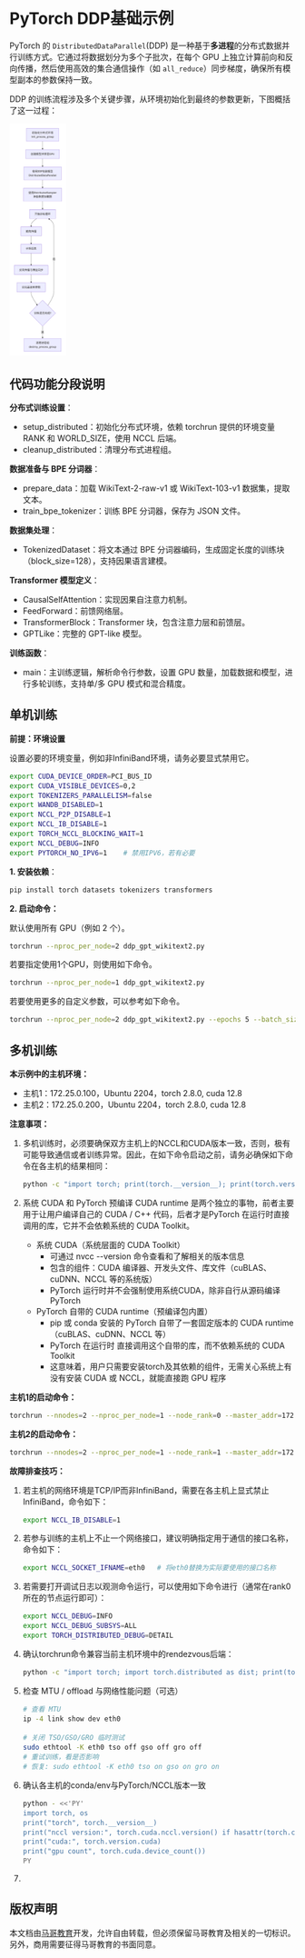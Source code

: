# PyTorch DDP基础示例

PyTorch 的 `DistributedDataParallel`(DDP) 是一种基于**多进程**的分布式数据并行训练方式。它通过将数据划分为多个子批次，在每个 GPU 上独立计算前向和反向传播，然后使用高效的集合通信操作（如 `all_reduce`）同步梯度，确保所有模型副本的参数保持一致。

DDP 的训练流程涉及多个关键步骤，从环境初始化到最终的参数更新，下图概括了这一过程：

<img src="./imags/pytorch_01.png" alt="pytorch_01" style="zoom:40%;" />



## 代码功能分段说明

**分布式训练设置**：

- setup_distributed：初始化分布式环境，依赖 torchrun 提供的环境变量 RANK 和 WORLD_SIZE，使用 NCCL 后端。
- cleanup_distributed：清理分布式进程组。

**数据准备与 BPE 分词器**：

- prepare_data：加载 WikiText-2-raw-v1 或 WikiText-103-v1 数据集，提取文本。
- train_bpe_tokenizer：训练 BPE 分词器，保存为 JSON 文件。

**数据集处理**：

- TokenizedDataset：将文本通过 BPE 分词器编码，生成固定长度的训练块（block_size=128），支持因果语言建模。

**Transformer 模型定义**：

- CausalSelfAttention：实现因果自注意力机制。
- FeedForward：前馈网络层。
- TransformerBlock：Transformer 块，包含注意力层和前馈层。
- GPTLike：完整的 GPT-like 模型。

**训练函数**：

- main：主训练逻辑，解析命令行参数，设置 GPU 数量，加载数据和模型，进行多轮训练，支持单/多 GPU 模式和混合精度。



## 单机训练

**前提：环境设置**

设置必要的环境变量，例如非InfiniBand环境，请务必要显式禁用它。

```bash
export CUDA_DEVICE_ORDER=PCI_BUS_ID
export CUDA_VISIBLE_DEVICES=0,2
export TOKENIZERS_PARALLELISM=false
export WANDB_DISABLED=1
export NCCL_P2P_DISABLE=1
export NCCL_IB_DISABLE=1
export TORCH_NCCL_BLOCKING_WAIT=1
export NCCL_DEBUG=INFO
export PYTORCH_NO_IPV6=1    # 禁用IPV6，若有必要
```

**1. 安装依赖**：

```bash
pip install torch datasets tokenizers transformers
```

**2. 启动命令：**

默认使用所有 GPU（例如 2 个）。

```bash
torchrun --nproc_per_node=2 ddp_gpt_wikitext2.py
```

若要指定使用1个GPU，则使用如下命令。

```bash
torchrun --nproc_per_node=1 ddp_gpt_wikitext2.py
```

若要使用更多的自定义参数，可以参考如下命令。

```bash
torchrun --nproc_per_node=2 ddp_gpt_wikitext2.py --epochs 5 --batch_size 32 --vocab_size 5000
```



## 多机训练

**本示例中的主机环境：**

- 主机1：172.25.0.100，Ubuntu 2204，torch 2.8.0, cuda 12.8
- 主机2：172.25.0.200，Ubuntu 2204，torch 2.8.0, cuda 12.8



**注意事项：**

1. 多机训练时，必须要确保双方主机上的NCCL和CUDA版本一致，否则，极有可能导致通信或者训练异常。因此，在如下命令启动之前，请务必确保如下命令在各主机的结果相同：

   ```bash
   python -c "import torch; print(torch.__version__); print(torch.version.cuda); print(torch.version.nccl)"
   ```

2. 系统 CUDA 和 PyTorch 预编译 CUDA runtime 是两个独立的事物，前者主要用于让用户编译自己的 CUDA / C++ 代码，后者才是PyTorch 在运行时直接调用的库，它并不会依赖系统的 CUDA Toolkit。
   - 系统 CUDA（系统层面的 CUDA Toolkit）
     - 可通过 nvcc --version 命令查看和了解相关的版本信息
     - 包含的组件：CUDA 编译器、开发头文件、库文件（cuBLAS、cuDNN、NCCL 等的系统版）
     - PyTorch 运行时并不会强制使用系统CUDA，除非自行从源码编译 PyTorch
   - PyTorch 自带的 CUDA runtime（预编译包内置）
     - pip 或 conda 安装的 PyTorch 自带了一套固定版本的 CUDA runtime（cuBLAS、cuDNN、NCCL 等）
     - PyTorch 在运行时 直接调用这个自带的库，而不依赖系统的 CUDA Toolkit
     - 这意味着，用户只需要安装torch及其依赖的组件，无需关心系统上有没有安装 CUDA 或 NCCL，就能直接跑 GPU 程序



**主机1的启动命令：**

```bash
torchrun --nnodes=2 --nproc_per_node=1 --node_rank=0 --master_addr=172.25.0.100 --master_port=29500 ddp_gpt_wikitext2.py --epochs 3 --batch_size 8
```

**主机2的启动命令：**

```bash
torchrun --nnodes=2 --nproc_per_node=1 --node_rank=1 --master_addr=172.25.0.100 --master_port=29500 ddp_gpt_wikitext2.py --epochs 3 --batch_size 8
```



**故障排查技巧：**

1. 若主机的网络环境是TCP/IP而非InfiniBand，需要在各主机上显式禁止InfiniBand，命令如下：

   ```bash
   export NCCL_IB_DISABLE=1  
   ```

2. 若参与训练的主机上不止一个网络接口，建议明确指定用于通信的接口名称，命令如下：

   ```bash
   export NCCL_SOCKET_IFNAME=eth0   # 将eth0替换为实际要使用的接口名称
   ```

3. 若需要打开调试日志以观测命令运行，可以使用如下命令进行（通常在rank0所在的节点运行即可）：

   ```bash
   export NCCL_DEBUG=INFO
   export NCCL_DEBUG_SUBSYS=ALL
   export TORCH_DISTRIBUTED_DEBUG=DETAIL
   ```

4. 确认torchrun命令兼容当前主机环境中的rendezvous后端：

   ```bash
   python -c "import torch; import torch.distributed as dist; print(torch.__version__)"
   ```

5. 检查 MTU / offload 与网络性能问题（可选）

   ```bash
   # 查看 MTU
   ip -4 link show dev eth0
   
   # 关闭 TSO/GSO/GRO 临时测试
   sudo ethtool -K eth0 tso off gso off gro off
   # 重试训练，看是否影响
   # 恢复: sudo ethtool -K eth0 tso on gso on gro on
   ```

6. 确认各主机的conda/env与PyTorch/NCCL版本一致

   ```bash
   python - <<'PY'
   import torch, os
   print("torch", torch.__version__)
   print("nccl version:", torch.cuda.nccl.version() if hasattr(torch.cuda, 'nccl') else "n/a")
   print("cuda:", torch.version.cuda)
   print("gpu count", torch.cuda.device_count())
   PY
   ```

7. 





## 版权声明

本文档由[马哥教育](http://www.magedu.com)开发，允许自由转载，但必须保留马哥教育及相关的一切标识。另外，商用需要征得马哥教育的书面同意。
